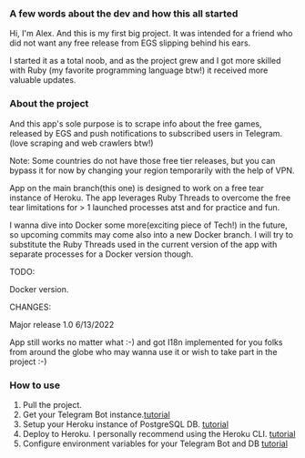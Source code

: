 ### A few words about the dev and how this all started
Hi, I'm Alex. And this is my first big project. It was intended for a friend who
did not want any free release from EGS slipping behind his ears.

I started it as a total noob, and as the project grew and I got more skilled
with Ruby (my favorite programming language btw!) it received more valuable
updates.

### About the project
And this app's sole purpose is to scrape info about the free games, released by
EGS and push notifications to subscribed users in Telegram. (love scraping and
web crawlers btw!)

Note: Some countries do not have those free tier releases, but you can bypass it
for now by changing your region temporarily with the help of VPN.

App on the main branch(this one) is designed to work on a free tear instance of
Heroku. The app leverages Ruby Threads to overcome the free tear limitations
for > 1 launched processes atst and for practice and fun.

I wanna dive into Docker some more(exciting piece of Tech!) in the future, so
upcoming commits may come also into a new Docker branch. I will try to
substitute the Ruby Threads used in the current version of the app with separate
processes for a Docker version though.

TODO:

Docker version.

CHANGES:

Major release 1.0 6/13/2022

App still works no matter what :-) and got I18n implemented for you folks from
around the globe who may wanna use it or wish to take part in the project  :-)

### How to use
1. Pull the project.
2. Get your Telegram Bot instance.[tutorial](https://core.telegram.org/bots#3-how-do-i-create-a-bot)
3. Setup your Heroku instance of PostgreSQL DB. [tutorial](https://devcenter.heroku.com/articles/heroku-postgresql)
4. Deploy to Heroku. I personally recommend using the Heroku CLI. [tutorial](https://devcenter.heroku.com/articles/git)
5. Configure environment variables for your Telegram Bot and DB [tutorial](https://devcenter.heroku.com/articles/config-vars)
